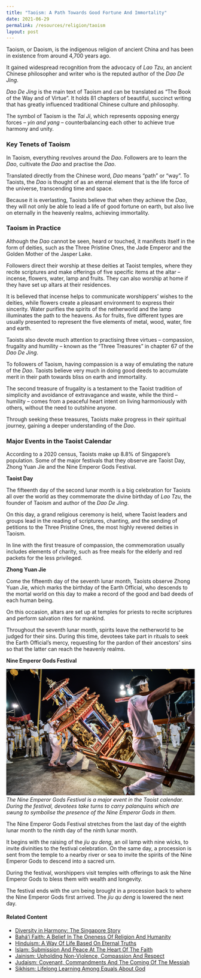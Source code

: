 ```yaml
---
title: "Taoism: A Path Towards Good Fortune And Immortality"
date: 2021-06-29
permalink: /resources/religion/taoism
layout: post
---
```

Taoism, or Daoism, is the indigenous religion of ancient China and has been in existence from around 4,700 years ago. 
 
It gained widespread recognition from the advocacy of *Lao Tzu*, an ancient Chinese philosopher and writer who is the reputed author of the *Dao De Jing*.
 
*Dao De Jing* is the main text of Taoism and can be translated as “The Book of the Way and of Virtue”. It holds 81 chapters of beautiful, succinct writing that has greatly influenced traditional Chinese culture and philosophy. 
 
The symbol of Taoism is the *Tai Ji*, which represents opposing energy forces – *yin and yang* – counterbalancing each other to achieve true harmony and unity.
 
### Key Tenets of Taoism
 
In Taoism, everything revolves around the *Dao*. Followers are to learn the *Dao*, cultivate the *Dao* and practise the *Dao*. 
 
Translated directly from the Chinese word, *Dao* means “path” or “way”. To Taoists, the *Dao* is thought of as an eternal element that is the life force of the universe, transcending time and space.
 
Because it is everlasting, Taoists believe that when they achieve the *Dao*, they will not only be able to lead a life of good fortune on earth, but also live on eternally in the heavenly realms, achieving immortality.  
 
### Taoism in Practice
 
Although the *Dao* cannot be seen, heard or touched, it manifests itself in the form of deities, such as the Three Pristine Ones, the Jade Emperor and the Golden Mother of the Jasper Lake.
 
Followers direct their worship at these deities at Taoist temples, where they recite scriptures and make offerings of five specific items at the altar – incense, flowers, water, lamp and fruits. They can also worship at home if they have set up altars at their residences.
 
It is believed that incense helps to communicate worshippers’ wishes to the deities, while flowers create a pleasant environment to express their sincerity. Water purifies the spirits of the netherworld and the lamp illuminates the path to the heavens. As for fruits, five different types are usually presented to represent the five elements of metal, wood, water, fire and earth.
 
Taoists also devote much attention to practising three virtues – compassion, frugality and humility – known as the “Three Treasures” in chapter 67 of the *Dao De Jing*.
 
To followers of Taoism, having compassion is a way of emulating the nature of the *Dao*. Taoists believe very much in doing good deeds to accumulate merit in their path towards bliss on earth and immortality. 
 
The second treasure of frugality is a testament to the Taoist tradition of simplicity and avoidance of extravagance and waste, while the third – humility – comes from a peaceful heart intent on living harmoniously with others, without the need to outshine anyone. 
 
Through seeking these treasures, Taoists make progress in their spiritual journey, gaining a deeper understanding of the *Dao*.  
 
### Major Events in the Taoist Calendar 
 
According to a 2020 census, Taoists make up 8.8% of Singapore’s population. Some of the major festivals that they observe are Taoist Day, Zhong Yuan Jie and the Nine Emperor Gods Festival.
 
**Taoist Day**
 
The fifteenth day of the second lunar month is a big celebration for Taoists all over the world as they commemorate the divine birthday of *Lao Tzu*, the founder of Taoism and author of the *Dao De Jing*. 
 
On this day, a grand religious ceremony is held, where Taoist leaders and groups lead in the reading of scriptures, chanting, and the sending of petitions to the Three Pristine Ones, the most highly revered deities in Taoism. 
 
In line with the first treasure of compassion, the commemoration usually includes elements of charity, such as free meals for the elderly and red packets for the less privileged.
 
**Zhong Yuan Jie**
 
Come the fifteenth day of the seventh lunar month, Taoists observe Zhong Yuan Jie, which marks the birthday of the Earth Official, who descends to the mortal world on this day to make a record of the good and bad deeds of each human being. 
 
On this occasion, altars are set up at temples for priests to recite scriptures and perform salvation rites for mankind. 
 
Throughout the seventh lunar month, spirits leave the netherworld to be judged for their sins. During this time, devotees take part in rituals to seek the Earth Official’s mercy, requesting for the pardon of their ancestors’ sins so that the latter can reach the heavenly realms.
 
**Nine Emperor Gods Festival**
 
![Nine Emperor Gods Festival in Singapore](/images/religion/nine-emperor-gods-festival-in-singapore.png)
*The Nine Emperor Gods Festival is a major event in the Taoist calendar. During the festival, devotees take turns to carry palanquins which are swung to symbolise the presence of the Nine Emperor Gods in them.*

The Nine Emperor Gods Festival stretches from the last day of the eighth lunar month to the ninth day of the ninth lunar month. 
 
It begins with the raising of the *jiu qu deng*, an oil lamp with nine wicks, to invite divinities to the festival celebration. On the same day, a procession is sent from the temple to a nearby river or sea to invite the spirits of the Nine Emperor Gods to descend into a sacred urn.
 
During the festival, worshippers visit temples with offerings to ask the Nine Emperor Gods to bless them with wealth and longevity.
 
The festival ends with the urn being brought in a procession back to where the Nine Emperor Gods first arrived. The *jiu qu deng* is lowered the next day.

#### Related Content
* [Diversity in Harmony: The Singapore Story](https://www.ircc.sg/resources/religion/diversity-in-harmony)
* [Bahá’í Faith: A Belief In The Oneness Of Religion And Humanity](https://www.ircc.sg/resources/religion/bahai-faith) 
* [Hinduism: A Way Of Life Based On Eternal Truths](https://www.ircc.sg/resources/religion/hinduism)
* [Islam: Submission And Peace At The Heart Of The Faith](https://www.ircc.sg/resources/religion/islam)
* [Jainism: Upholding Non-Violence, Compassion And Respect](https://www.ircc.sg/resources/religion/jainism)
* [Judaism: Covenant, Commandments And The Coming Of The Messiah](https://www.ircc.sg/resources/religion/judaism)
* [Sikhism: Lifelong Learning Among Equals About God](https://www.ircc.sg/resources/religion/sikhism)